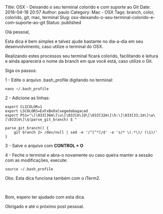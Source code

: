 Title: OSX - Deixando o seu terminal colorido e com suporte ao Git
Date: 2016-04-18 20:57
Author: paulo
Category: Mac - OSX
Tags: branch, color, colorido, git, mac, terminal
Slug: osx-deixando-o-seu-terminal-colorido-e-com-suporte-ao-git
Status: published

Olá pessoal,

Esta dica é bem simples e talvez ajude bastante no dia-a-dia em seu desenvolvimento, caso utilize o terminal do OSX.

Realizando estes processos seu terminal ficará colorido, facilitando e leitura e ainda aparecerá o nome da branch em que você está, caso utilize o Git.

Siga os passos:

1 - Edite o arquivo .bash\_profile digitando no terminal:

``` {.EnlighterJSRAW enlighter-language="null"}
nano ~/.bash_profile
```

2 - Adicione as linhas:

``` {.EnlighterJSRAW enlighter-language="shell"}
export CLICOLOR=1
export LSCOLORS=ExFxBxDxCxegedabagacad
export PS1="\[\033[36m\]\u\[\033[m\]@\[\033[32m\]\h:\[\033[33;1m\]\w\[\033[m\]\$(parse_git_branch) $ "

parse_git_branch() {
    git branch 2> /dev/null | sed -e '/^[^*]/d' -e 's/* \(.*\)/ (\1)/'
}
```

3 - Salve o arquivo com **CONTROL + O**

4 - Feche o terminal e abra-o novamente ou caso queira manter a sessão com as modificações, execute:

``` {.EnlighterJSRAW enlighter-language="shell"}
source ~/.bash_profile
```

Obs: Esta dica funciona também com o iTerm2.

 

Bom, espero ter ajudado com esta dica.

Obrigado e até o próximo post pessoal.
